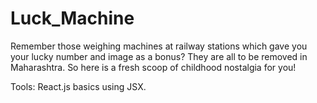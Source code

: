 # Luck_Machine
Remember those weighing machines at railway stations which gave you your lucky number and image as a bonus? They are all to be removed in Maharashtra. So here is a fresh scoop of childhood nostalgia for you!

Tools:
React.js basics using JSX.
